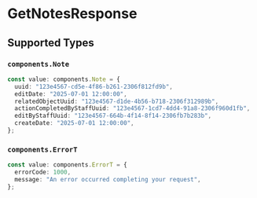 # GetNotesResponse


## Supported Types

### `components.Note`

```typescript
const value: components.Note = {
  uuid: "123e4567-cd5e-4f86-b261-2306f812fd9b",
  editDate: "2025-07-01 12:00:00",
  relatedObjectUuid: "123e4567-d1de-4b56-b718-2306f312989b",
  actionCompletedByStaffUuid: "123e4567-1cd7-4dd4-91a8-2306f960d1fb",
  editByStaffUuid: "123e4567-664b-4f14-8f14-2306fb7b283b",
  createDate: "2025-07-01 12:00:00",
};
```

### `components.ErrorT`

```typescript
const value: components.ErrorT = {
  errorCode: 1000,
  message: "An error occurred completing your request",
};
```

